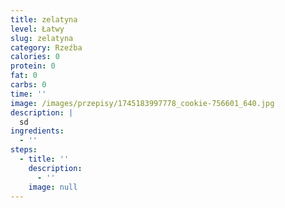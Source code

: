 ```yaml
---
title: zelatyna
level: Łatwy
slug: zelatyna
category: Rzeźba
calories: 0
protein: 0
fat: 0
carbs: 0
time: ''
image: /images/przepisy/1745183997778_cookie-756601_640.jpg
description: |
  sd
ingredients:
  - ''
steps:
  - title: ''
    description:
      - ''
    image: null
---
```


